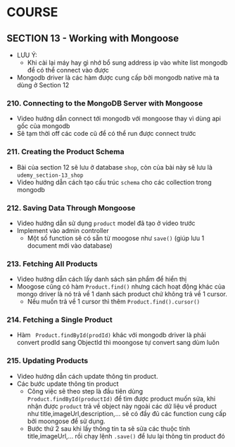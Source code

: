 # COURSE

## SECTION 13 - Working with Mongoose

- LƯU Ý: 
  - Khi cài lại máy hay gì nhớ bổ sung address ip vào white list mongodb để có thể connect vào được  
- Mongodb driver là các hàm được cung cấp bởi mongodb native mà ta dùng ở Section 12

### 210. Connecting to the MongoDB Server with Mongoose

- Video hướng dẫn connect tới mongodb với mongoose thay vì dùng api gốc của mongodb
- Sẽ tạm thời off các code cũ để có thể run được connect trước

### 211. Creating the Product Schema

- Bài của section 12 sẽ lưu ở database `shop`, còn của bài này sẽ lưu là `udemy_section-13_shop`
- Video hướng dẫn cách tạo cấu trúc `schema` cho các collection trong mongodb

### 212. Saving Data Through Mongoose

- Video hướng dẫn sử dụng `product` model đã tạo ở video trước
- Implement vào admin controller
  - Một số function sẽ có sẵn từ moogose như `save()` (giúp lưu 1 document mới vào database)

### 213. Fetching All Products

- Video hướng dẫn cách lấy danh sách sản phẩm để hiển thị
- Moogose cũng có hàm `Product.find()` nhưng cách hoạt động khác của mongo driver là nó trả về 1 danh sách product chứ không trả về 1 cursor. 
  - Nếu muốn trả về 1 cursor thì thêm `Product.find().cursor()`

### 214. Fetching a Single Product

- Hàm ` Product.findById(prodId)` khác với mongodb driver là phải convert prodId sang ObjectId thì moongose tự convert sang dùm luôn

### 215. Updating Products 

- Video hướng dẫn cách update thông tin product.
- Các bước update thông tin product
  - Công việc sẽ theo step là đầu tiên dùng `Product.findById(productId)` để tìm được product muốn sửa, khi nhận được `product` trả về object này ngoài các dữ liệu về product như title,imageUrl,description,... sẽ có đầy đủ các function cung cấp bởi moongose để sử dụng. 
  - Bước thứ 2 sau khi lấy thông tin ta sẽ sửa các thuộc tính title,imageUrl,... rồi chạy lệnh `.save()` để lưu lại thông tin product đó


